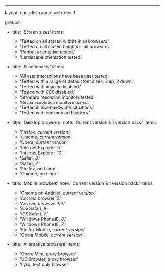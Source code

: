 ---
layout: checklist
group: web-dev-1

groups:
  - title: 'Screen sizes'
    items:
      - 'Tested on all screen widths in all browsers.'
      - 'Tested on all screen heights in all browsers.'
      - 'Portrait orientation tested.'
      - 'Landscape orientation tested.'

  - title: 'Functionality'
    items:
      - 'All user interactions have been user tested.'
      - 'Tested with a range of default font sizes; 2 up, 2 down.'
      - 'Tested with images disabled.'
      - 'Tested with CSS disabled.'
      - 'Standard resolution monitors tested.'
      - 'Retina resolution monitors tested.'
      - 'Tested in low-bandwidth situations.'
      - 'Tested with common ad blockers.'

  - title: 'Desktop browsers'
    note: 'Current version & 1 version back.'
    items:
      - 'Firefox, *current version*.'
      - 'Chrome, *current version*.'
      - 'Opera, *current version*.'
      - 'Internet Explorer, *11*.'
      - 'Internet Explorer, *10*.'
      - 'Safari, *8*.'
      - 'Safari, *7*.'
      - 'Firefox, on *Linux*.'
      - 'Chrome, on *Linux*.'

  - title: 'Mobile browsers'
    note: 'Current version & 1 version back.'
    items:
      - 'Chrome on Android, *current version*.'
      - 'Android browser, *5*.'
      - 'Android browser, *4.4*.'
      - 'iOS Safari, *8*.'
      - 'iOS Safari, *7*.'
      - 'Windows Phone IE, *8*.'
      - 'Windows Phone IE, *7*.'
      - 'Firefox Mobile, *current version*.'
      - 'Opera Mobile, *current version*.'

  - title: 'Alternative browsers'
    items:
      - 'Opera Mini, proxy browser'
      - 'UC Browser, proxy browser'
      - 'Lynx, text only browser'

